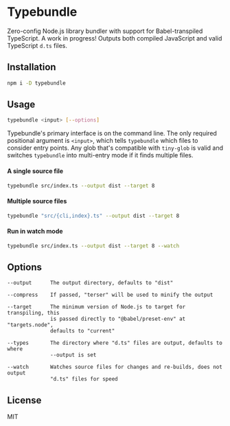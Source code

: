 # Typebundle

Zero-config Node.js library bundler with support for Babel-transpiled TypeScript. A work in progress! Outputs both compiled JavaScript and valid TypeScript `d.ts` files.

## Installation

```sh
npm i -D typebundle
```

## Usage

```sh
typebundle <input> [--options]
```

Typebundle's primary interface is on the command line. The only required positional argument is `<input>`, which tells `typebundle` which files to consider entry points. Any glob that's compatible with `tiny-glob` is valid and switches `typebundle` into multi-entry mode if it finds multiple files.

#### A single source file

```sh
typebundle src/index.ts --output dist --target 8
```

#### Multiple source files

```sh
typebundle "src/{cli,index}.ts" --output dist --target 8
```

#### Run in watch mode

```sh
typebundle src/index.ts --output dist --target 8 --watch
```

## Options

```
--output      The output directory, defaults to "dist"

--compress    If passed, "terser" will be used to minify the output

--target      The minimum version of Node.js to target for transpiling, this
              is passed directly to "@babel/preset-env" at "targets.node",
              defaults to "current"

--types       The directory where "d.ts" files are output, defaults to where
              --output is set

--watch       Watches source files for changes and re-builds, does not output
              "d.ts" files for speed
```

## License

MIT
